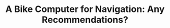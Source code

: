 ---
layout: community
category: community
title: "A Bike Computer for Navigation: Any Recommendations?"
description: " What bike computers doing you people recommend for navigation (I'm not particularly worried about power meters, etc)? I've been using my phone with Komoot, but would rather save the phone battery for communication."
isTopLevel: false
isSingleLevel: false
isArticle: false
datePublished: 2022-06-18 14:57:00 +0300
dateModified: 2022-06-18 14:57:00 +0300
published: false
---